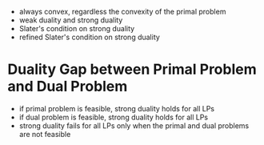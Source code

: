 - always convex, regardless the convexity of the primal problem
- weak duality and strong duality
- Slater's condition on strong duality
- refined Slater's condition on strong duality

# Duality Gap between Primal Problem and Dual Problem

- if primal problem is feasible, strong duality holds for all LPs
- if dual problem is feasible, strong duality holds for all LPs
- strong duality fails for all LPs only when the primal and dual problems are not feasible
